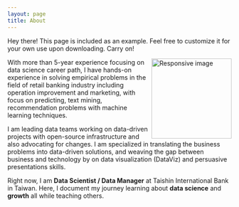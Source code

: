 ```yaml
---
layout: page
title: About
---
```


<p class="message">
  Hey there! This page is included as an example. Feel free to customize it for your own use upon downloading. Carry on!
</p>

<div class="avatar">
  <img class="rounded-circle" src="{{ site.baseurl }}/public/img/{{ site.author.avatar }}" alt="Responsive image" width="180px" height="auto" align='right'>
</div>

With more than 5-year experience focusing on data science career path,
I have hands-on experience in solving empirical problems in the field of retail
banking industry including operation improvement and marketing,
with focus on predicting, text mining,
recommendation problems with machine learning techniques.

I am leading data teams working on data-driven projects with open-source
infrastructure and also advocating for changes.
I am specialized in translating the business problems into data-driven solutions, and weaving the gap between business and technology by on data visualization (DataViz) and persuasive presentations skills.

Right now, I am **Data Scientist / Data Manager** at Taishin International Bank in Taiwan.
Here, I document my journey learning about **data science** and **growth** all while teaching others.

